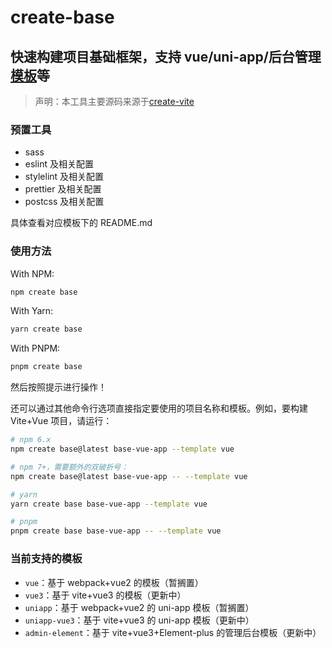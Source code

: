 # create-base

## 快速构建项目基础框架，支持 vue/uni-app/后台管理[模板](#当前支持的模板)等

> 声明：本工具主要源码来源于[create-vite](https://github.com/vitejs/vite/tree/main/packages/create-vite)

### 预置工具

- sass
- eslint 及相关配置
- stylelint 及相关配置
- prettier 及相关配置
- postcss 及相关配置

具体查看对应模板下的 README.md

### 使用方法

With NPM:

```bash
npm create base
```

With Yarn:

```bash
yarn create base
```

With PNPM:

```bash
pnpm create base
```

然后按照提示进行操作！

还可以通过其他命令行选项直接指定要使用的项目名称和模板。例如，要构建 Vite+Vue 项目，请运行：

```bash
# npm 6.x
npm create base@latest base-vue-app --template vue

# npm 7+，需要额外的双破折号：
npm create base@latest base-vue-app -- --template vue

# yarn
yarn create base base-vue-app --template vue

# pnpm
pnpm create base base-vue-app -- --template vue
```

### 当前支持的模板

- `vue`：基于 webpack+vue2 的模板（暂搁置）
- `vue3`：基于 vite+vue3 的模板（更新中）
- `uniapp`：基于 webpack+vue2 的 uni-app 模板（暂搁置）
- `uniapp-vue3`：基于 vite+vue3 的 uni-app 模板（更新中）
- `admin-element`：基于 vite+vue3+Element-plus 的管理后台模板（更新中）
